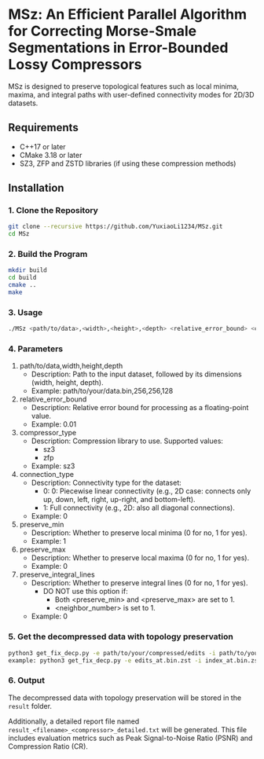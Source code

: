 # MSz: An Efficient Parallel Algorithm for Correcting Morse-Smale Segmentations in Error-Bounded Lossy Compressors

MSz is designed to preserve topological features such as local minima, maxima, and integral paths with user-defined connectivity modes for 2D/3D datasets.

## Requirements
- C++17 or later
- CMake 3.18 or later
- SZ3, ZFP and ZSTD libraries (if using these compression methods)

## Installation
### 1. Clone the Repository
```bash
git clone --recursive https://github.com/YuxiaoLi1234/MSz.git
cd MSz
```
### 2. Build the Program
```bash
mkdir build
cd build
cmake ..
make
```

### 3. Usage
```bash
./MSz <path/to/data>,<width>,<height>,<depth> <relative_error_bound> <compressor_type> <connection_type> <preserve_min> <preserve_max> <preserve_integral_lines>
```

### 4. Parameters
1. path/to/data,width,height,depth
   - Description: Path to the input dataset, followed by its dimensions (width, height, depth).
   - Example: path/to/your/data.bin,256,256,128
2. relative_error_bound
   - Description: Relative error bound for processing as a floating-point value.
   - Example: 0.01
3. compressor_type
   - Description: Compression library to use. Supported values:
       - sz3
       - zfp
   - Example: sz3
4. connection_type
   - Description: Connectivity type for the dataset:
       - 0: 0: Piecewise linear connectivity (e.g., 2D case: connects only up, down, left, right, up-right, and bottom-left).
       - 1: Full connectivity (e.g., 2D: also all diagonal connections).
   - Example: 0
5. preserve_min
   - Description: Whether to preserve local minima (0 for no, 1 for yes).
   - Example: 1
6. preserve_max
   - Description: Whether to preserve local maxima (0 for no, 1 for yes).
   - Example: 0
7. preserve_integral_lines
   - Description: Whether to preserve integral lines (0 for no, 1 for yes).
       - DO NOT use this option if:
           - Both <preserve_min> and <preserve_max> are set to 1.
           - <neighbor_number> is set to 1.
   - Example: 0

### 5. Get the decompressed data with topology preservation
```bash
python3 get_fix_decp.py -e path/to/your/compressed/edits -i path/to/your/compressed/index -d path/to/your/compressed/data
example: python3 get_fix_decp.py -e edits_at.bin.zst -i index_at.bin.zst -d ../compressed_at_sz3_0.105184.sz3
```
### 6. Output
The decompressed data with topology preservation will be stored in the `result` folder. 

Additionally, a detailed report file named `result_<filename>_<compressor>_detailed.txt` will be generated. This file includes evaluation metrics such as Peak Signal-to-Noise Ratio (PSNR) and Compression Ratio (CR).





